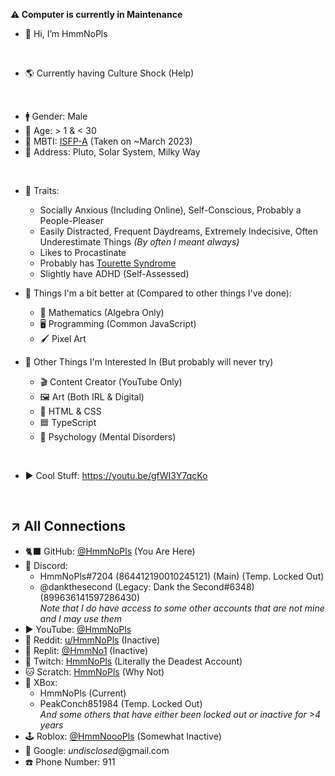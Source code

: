 **⚠️ Computer is currently in Maintenance**

- 👋 Hi, I’m HmmNoPls

<br>

- 🌎 Currently having Culture Shock (Help)

<br>

- 🚹 Gender: Male
- 🎂 Age: > 1 & < 30
- 🌱 MBTI: [ISFP-A](https://www.16personalities.com/isfp-personality) (Taken on ~March 2023)
- 🌌 Address: Pluto, Solar System, Milky Way

<br>

- 🔅 Traits:
    - Socially Anxious (Including Online), Self-Conscious, Probably a People-Pleaser
    - Easily Distracted, Frequent Daydreams, Extremely Indecisive, Often Underestimate Things *(By often I meant always)*
    - Likes to Procastinate
    - Probably has [Tourette Syndrome](https://www.cdc.gov/ncbddd/tourette/facts.html)
    - Slightly have ADHD (Self-Assessed)

- 🔰 Things I'm a bit better at (Compared to other things I've done):
    - 🔢 Mathematics (Algebra Only)
    - 🖥️ Programming (Common JavaScript)
    - 🖌️ Pixel Art
 
- 🌟 Other Things I'm Interested In (But probably will never try)
    - 🎬 Content Creator (YouTube Only)
    - 🖼️ Art (Both IRL & Digital)
    - 📃 HTML & CSS
    - 🟦 TypeScript
    - 🧠 Psychology (Mental Disorders)

<br>

- ▶️ Cool Stuff: https://youtu.be/gfWI3Y7qcKo

<br>

↗️ __All Connections__
---
- 🐈‍⬛ GitHub: [@HmmNoPls](https://github.com/HmmNoPls) (You Are Here)
- 💬 Discord:
    - HmmNoPls#7204 (864412190010245121) (Main) (Temp. Locked Out)
    - @dankthesecond (Legacy: Dank the Second#6348) (899636141597286430) <br>
    *Note that I do have access to some other accounts that are not mine and I may use them*
- ▶️ YouTube: [@HmmNoPls](https://www.youtube.com/@HmmNoPls)
- 🔴 Reddit: [u/HmmNoPls](https://www.reddit.com/u/HmmNoPls) (Inactive)
- 🤖 Replit: [@HmmNo1](https://replit.com/@HmmNo1) (Inactive)
- 👾 Twitch: [HmmNoPls](https://m.twitch.tv/hmmnopls) (Literally the Deadest Account)
- 🐱 Scratch: [HmmNoPls](https://scratch.mit.edu/users/HmmNoPls) (Why Not)
- 🌳 XBox:
    - HmmNoPls (Current)
    - PeakConch851984 (Temp. Locked Out) <br>
    *And some others that have either been locked out or inactive for >4 years*
- 🕹️ Roblox: [@HmmNoooPls](https://www.roblox.com/users/2934920830/profile) (Somewhat Inactive)
- 📩 Google: *undisclosed*@gmail.com
- ☎️ Phone Number: 911
